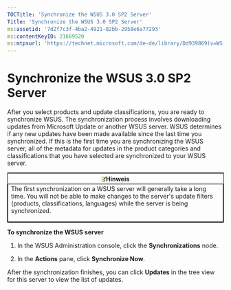 ```yaml
---
TOCTitle: 'Synchronize the WSUS 3.0 SP2 Server'
Title: 'Synchronize the WSUS 3.0 SP2 Server'
ms:assetid: '7d2f7c3f-4ba2-4921-82bb-2958e6a77293'
ms:contentKeyID: 21669520
ms:mtpsurl: 'https://technet.microsoft.com/de-de/library/Dd939869(v=WS.10)'
---
```


Synchronize the WSUS 3.0 SP2 Server
===================================

After you select products and update classifications, you are ready to synchronize WSUS. The synchronization process involves downloading updates from Microsoft Update or another WSUS server. WSUS determines if any new updates have been made available since the last time you synchronized. If this is the first time you are synchronizing the WSUS server, all of the metadata for updates in the product categories and classifications that you have selected are synchronized to your WSUS server.

<p> </p>
<table style="border:1px solid black;">
<colgroup>
<col width="100%" />
</colgroup>
<thead>
<tr class="header">
<th><img src="images/Dd939869.note(WS.10).gif" />Hinweis</th>
</tr>
</thead>
<tbody>
<tr class="odd">
<td style="border:1px solid black;">The first synchronization on a WSUS server will generally take a long time. You will not be able to make changes to the server's update filters (products, classifications, languages) while the server is being synchronized.
<p></p></td>
</tr>
</tbody>
</table>
<p> </p>

**To synchronize the WSUS server**
1.  In the WSUS Administration console, click the **Synchronizations** node.

2.  In the **Actions** pane, click **Synchronize Now**.

After the synchronization finishes, you can click **Updates** in the tree view for this server to view the list of updates.
